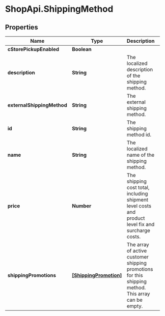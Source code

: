 # ShopApi.ShippingMethod

## Properties

Name | Type | Description | Notes
------------ | ------------- | ------------- | -------------
**cStorePickupEnabled** | **Boolean** |  | 
**description** | **String** | The localized description of the shipping method. | [optional] 
**externalShippingMethod** | **String** | The external shipping method. | [optional] 
**id** | **String** | The shipping method id. | 
**name** | **String** | The localized name of the shipping method. | [optional] 
**price** | **Number** | The shipping cost total, including shipment level costs and  product level fix and surcharge costs. | [optional] 
**shippingPromotions** | [**[ShippingPromotion]**](ShippingPromotion.md) | The array of active customer shipping promotions for this shipping  method. This array can be empty. | [optional] 


